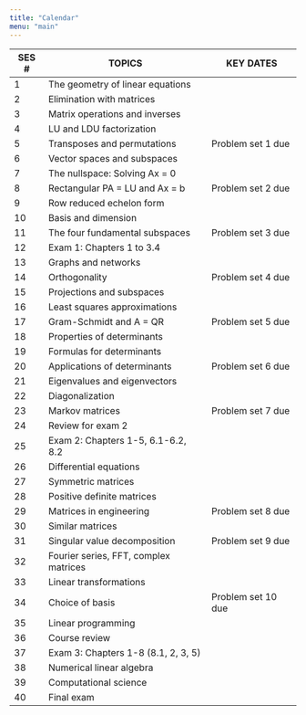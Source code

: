 ```yaml
---
title: "Calendar"
menu: "main"
---
```

| SES # | TOPICS                                | KEY DATES          |
|-------|---------------------------------------|--------------------|
| 1     | The geometry of linear equations      |                    |
| 2     | Elimination with matrices             |                    |
| 3     | Matrix operations and inverses        |                    |
| 4     | LU and LDU factorization              |                    |
| 5     | Transposes and permutations           | Problem set 1 due  |
| 6     | Vector spaces and subspaces           |                    |
| 7     | The nullspace: Solving Ax = 0         |                    |
| 8     | Rectangular PA = LU and Ax = b        | Problem set 2 due  |
| 9     | Row reduced echelon form              |                    |
| 10    | Basis and dimension                   |                    |
| 11    | The four fundamental subspaces        | Problem set 3 due  |
| 12    | Exam 1: Chapters 1 to 3.4             |                    |
| 13    | Graphs and networks                   |                    |
| 14    | Orthogonality                         | Problem set 4 due  |
| 15    | Projections and subspaces             |                    |
| 16    | Least squares approximations          |                    |
| 17    | Gram-Schmidt and A = QR               | Problem set 5 due  |
| 18    | Properties of determinants            |                    |
| 19    | Formulas for determinants             |                    |
| 20    | Applications of determinants          | Problem set 6 due  |
| 21    | Eigenvalues and eigenvectors          |                    |
| 22    | Diagonalization                       |                    |
| 23    | Markov matrices                       | Problem set 7 due  |
| 24    | Review for exam 2                     |                    |
| 25    | Exam 2: Chapters 1-5, 6.1-6.2, 8.2    |                    |
| 26    | Differential equations                |                    |
| 27    | Symmetric matrices                    |                    |
| 28    | Positive definite matrices            |                    |
| 29    | Matrices in engineering               | Problem set 8 due  |
| 30    | Similar matrices                      |                    |
| 31    | Singular value decomposition          | Problem set 9 due  |
| 32    | Fourier series, FFT, complex matrices |                    |
| 33    | Linear transformations                |                    |
| 34    | Choice of basis                       | Problem set 10 due |
| 35    | Linear programming                    |                    |
| 36    | Course review                         |                    |
| 37    | Exam 3: Chapters 1-8 (8.1, 2, 3, 5)   |                    |
| 38    | Numerical linear algebra              |                    |
| 39    | Computational science                 |                    |
| 40    | Final exam                            |                    |
